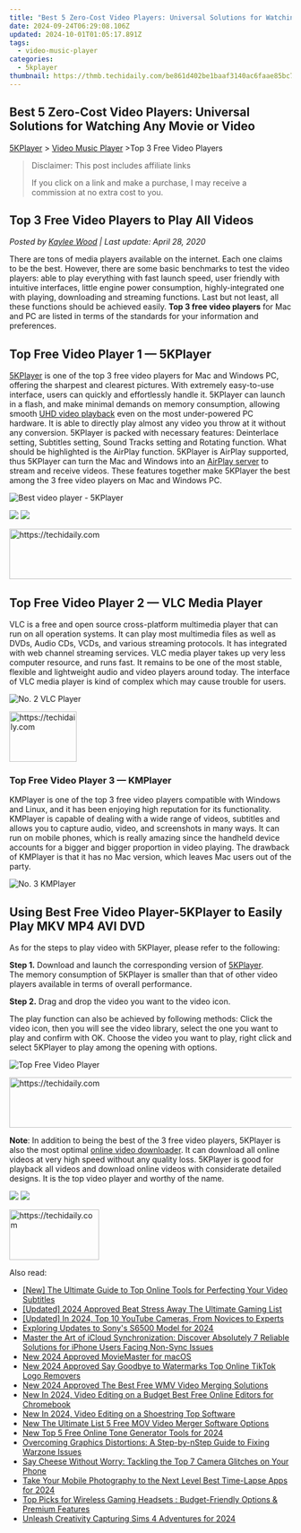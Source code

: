 ```yaml
---
title: "Best 5 Zero-Cost Video Players: Universal Solutions for Watching Any Movie or Video"
date: 2024-09-24T06:29:08.106Z
updated: 2024-10-01T01:05:17.891Z
tags:
  - video-music-player
categories:
  - 5kplayer
thumbnail: https://thmb.techidaily.com/be861d402be1baaf3140ac6faae85bc70a45ab620b0dde812294a010c625a831.png
---
```


## Best 5 Zero-Cost Video Players: Universal Solutions for Watching Any Movie or Video

[5KPlayer](https://tools.techidaily.com/5kplayer/products/) \> [Video Music Player](https://tools.techidaily.com/5kplayer/video-music-player/) \>Top 3 Free Video Players

>  Disclaimer: This post includes affiliate links
>
>  If you click on a link and make a purchase, I may receive a commission at no extra cost to you.
>

## Top 3 Free Video Players to Play All Videos

 _Posted by [Kaylee Wood](https://www.quora.com/profile/Amanda-Hu-21) | Last update: April 28, 2020_

There are tons of media players available on the internet. Each one claims to be the best. However, there are some basic benchmarks to test the video players: able to play everything with fast launch speed, user friendly with intuitive interfaces, little engine power consumption, highly-integrated one with playing, downloading and streaming functions. Last but not least, all these functions should be achieved easily. **Top 3 free video players** for Mac and PC are listed in terms of the standards for your information and preferences.

## Top Free Video Player 1 — 5KPlayer

[5KPlayer](https://tools.techidaily.com/5kplayer/products/) is one of the top 3 free video players for Mac and Windows PC, offering the sharpest and clearest pictures. With extremely easy-to-use interface, users can quickly and effortlessly handle it. 5KPlayer can launch in a flash, and make minimal demands on memory consumption, allowing smooth [UHD video playback](https://tools.techidaily.com/5kplayer/video-music-player/) even on the most under-powered PC hardware. It is able to directly play almost any video you throw at it without any conversion. 5KPlayer is packed with necessary features: Deinterlace setting, Subtitles setting, Sound Tracks setting and Rotating function. What should be highlighted is the AirPlay function. 5KPlayer is AirPlay supported, thus 5KPlayer can turn the Mac and Windows into an [AirPlay server](https://tools.techidaily.com/5kplayer/airplay/) to stream and receive videos. These features together make 5KPlayer the best among the 3 free video players on Mac and Windows PC. 

![Best video player - 5KPlayer](https://www.5kplayer.com/video-music-player/img/5kplayer-best-free-hd-video-player.jpg) 

[![](https://www.5kplayer.com/video-music-player/../button/freedownwhitewin.png)](https://tools.techidaily.com/5kplayer/products/) [![](https://www.5kplayer.com/video-music-player/../button/freedownbackmac.png)](https://tools.techidaily.com/5kplayer/products/) 

<!-- affiliate ads begin -->
<a href="https://aligracehair.sjv.io/c/5597632/2135375/19272" target="_top" id="2135375">
  <img src="//a.impactradius-go.com/display-ad/19272-2135375" border="0" alt="https://techidaily.com" width="728" height="90"/>
</a>
<img height="0" width="0" src="https://aligracehair.sjv.io/i/5597632/2135375/19272" style="position:absolute;visibility:hidden;" border="0" />
<!-- affiliate ads end -->

## Top Free Video Player 2 — VLC Media Player

VLC is a free and open source cross-platform multimedia player that can run on all operation systems. It can play most multimedia files as well as DVDs, Audio CDs, VCDs, and various streaming protocols. It has integrated with web channel streaming services. VLC media player takes up very less computer resource, and runs fast. It remains to be one of the most stable, flexible and lightweight audio and video players around today. The interface of VLC media player is kind of complex which may cause trouble for users.

![No. 2 VLC Player](https://www.5kplayer.com/video-music-player/img/vlc-8k-player.jpg) 

<!-- affiliate ads begin -->
<a href="https://aligracehair.sjv.io/c/5597632/2135350/19272" target="_top" id="2135350">
  <img src="//a.impactradius-go.com/display-ad/19272-2135350" border="0" alt="https://techidaily.com" width="120" height="90"/>
</a>
<img height="0" width="0" src="https://aligracehair.sjv.io/i/5597632/2135350/19272" style="position:absolute;visibility:hidden;" border="0" />
<!-- affiliate ads end -->

### Top Free Video Player 3 — KMPlayer

KMPlayer is one of the top 3 free video players compatible with Windows and Linux, and it has been enjoying high reputation for its functionality. KMPlayer is capable of dealing with a wide range of videos, subtitles and allows you to capture audio, video, and screenshots in many ways. It can run on mobile phones, which is really amazing since the handheld device accounts for a bigger and bigger proportion in video playing. The drawback of KMPlayer is that it has no Mac version, which leaves Mac users out of the party.

![No. 3 KMPlayer](https://www.5kplayer.com/video-music-player/img/kmplayer-tablet.jpg) 

## Using Best Free Video Player-5KPlayer to Easily Play MKV MP4 AVI DVD

As for the steps to play video with 5KPlayer, please refer to the following:

**Step 1.** Download and launch the corresponding version of [5KPlayer](https://tools.techidaily.com/5kplayer/products/).  
 The memory consumption of 5KPlayer is smaller than that of other video players available in terms of overall performance.

**Step 2.** Drag and drop the video you want to the video icon.

The play function can also be achieved by following methods: Click the video icon, then you will see the video library, select the one you want to play and confirm with OK. Choose the video you want to play, right click and select 5KPlayer to play among the opening with options.

![Top Free Video Player](https://www.5kplayer.com/video-music-player/img/youtube-0119-01.png) 

<!-- affiliate ads begin -->
<a href="https://imp.i357552.net/c/5597632/1030380/11832" target="_top" id="1030380">
  <img src="//a.impactradius-go.com/display-ad/11832-1030380" border="0" alt="https://techidaily.com" width="720" height="90"/>
</a>
<img height="0" width="0" src="https://imp.i357552.net/i/5597632/1030380/11832" style="position:absolute;visibility:hidden;" border="0" />
<!-- affiliate ads end -->

**Note**: In addition to being the best of the 3 free video players, 5KPlayer is also the most optimal [online video downloader](https://tools.techidaily.com/5kplayer/youtube-download/). It can download all online videos at very high speed without any quality loss. 5KPlayer is good for playback all videos and download online videos with considerate detailed designs. It is the top video player and worthy of the name.

[![](https://www.5kplayer.com/video-music-player/../button/freedownwhitewin.png)](https://tools.techidaily.com/5kplayer/products/) [![](https://www.5kplayer.com/video-music-player/../button/freedownbackmac.png)](https://tools.techidaily.com/5kplayer/products/)

<!-- affiliate ads begin -->
<a href="https://united.elfm.net/c/5597632/2139558/4704" target="_top" id="2139558">
  <img src="//a.impactradius-go.com/display-ad/4704-2139558" border="0" alt="https://techidaily.com" width="160" height="90"/>
</a>
<img height="0" width="0" src="https://united.elfm.net/i/5597632/2139558/4704" style="position:absolute;visibility:hidden;" border="0" />
<!-- affiliate ads end -->

<ins class="adsbygoogle"
     style="display:block"
     data-ad-format="autorelaxed"
     data-ad-client="ca-pub-7571918770474297"
     data-ad-slot="1223367746"></ins>

<ins class="adsbygoogle"
     style="display:block"
     data-ad-client="ca-pub-7571918770474297"
     data-ad-slot="8358498916"
     data-ad-format="auto"
     data-full-width-responsive="true"></ins>

<span class="atpl-alsoreadstyle">Also read:</span>
<div><ul>
<li><a href="https://some-approaches.techidaily.com/new-the-ultimate-guide-to-top-online-tools-for-perfecting-your-video-subtitles/"><u>[New] The Ultimate Guide to Top Online Tools for Perfecting Your Video Subtitles</u></a></li>
<li><a href="https://screen-recording.techidaily.com/updated-2024-approved-beat-stress-away-the-ultimate-gaming-list/"><u>[Updated] 2024 Approved Beat Stress Away The Ultimate Gaming List</u></a></li>
<li><a href="https://youtube-zero.techidaily.com/ed-in-2024-top-10-youtube-cameras-from-novices-to-experts/"><u>[Updated] In 2024, Top 10 YouTube Cameras, From Novices to Experts</u></a></li>
<li><a href="https://some-techniques.techidaily.com/exploring-updates-to-sonys-s6500-model-for-2024/"><u>Exploring Updates to Sony's S6500 Model for 2024</u></a></li>
<li><a href="https://fox-that.techidaily.com/master-the-art-of-icloud-synchronization-discover-absolutely-7-reliable-solutions-for-iphone-users-facing-non-sync-issues/"><u>Master the Art of iCloud Synchronization: Discover Absolutely 7 Reliable Solutions for iPhone Users Facing Non-Sync Issues</u></a></li>
<li><a href="https://video-creation-software.techidaily.com/new-2024-approved-moviemaster-for-macos/"><u>New 2024 Approved MovieMaster for macOS</u></a></li>
<li><a href="https://video-creation-software.techidaily.com/new-2024-approved-say-goodbye-to-watermarks-top-online-tiktok-logo-removers/"><u>New 2024 Approved Say Goodbye to Watermarks Top Online TikTok Logo Removers</u></a></li>
<li><a href="https://video-creation-software.techidaily.com/new-2024-approved-the-best-free-wmv-video-merging-solutions/"><u>New 2024 Approved The Best Free WMV Video Merging Solutions</u></a></li>
<li><a href="https://video-creation-software.techidaily.com/new-in-2024-video-editing-on-a-budget-best-free-online-editors-for-chromebook/"><u>New In 2024, Video Editing on a Budget Best Free Online Editors for Chromebook</u></a></li>
<li><a href="https://video-creation-software.techidaily.com/new-in-2024-video-editing-on-a-shoestring-top-software/"><u>New In 2024, Video Editing on a Shoestring Top Software</u></a></li>
<li><a href="https://video-creation-software.techidaily.com/new-the-ultimate-list-5-free-mov-video-merger-software-options/"><u>New The Ultimate List 5 Free MOV Video Merger Software Options</u></a></li>
<li><a href="https://video-creation-software.techidaily.com/new-top-5-free-online-tone-generator-tools-for-2024/"><u>New Top 5 Free Online Tone Generator Tools for 2024</u></a></li>
<li><a href="https://win-solutions.techidaily.com/overcoming-graphics-distortions-a-step-by-nstep-guide-to-fixing-warzone-issues/"><u>Overcoming Graphics Distortions: A Step-by-nStep Guide to Fixing Warzone Issues</u></a></li>
<li><a href="https://fox-that.techidaily.com/say-cheese-without-worry-tackling-the-top-7-camera-glitches-on-your-phone/"><u>Say Cheese Without Worry: Tackling the Top 7 Camera Glitches on Your Phone</u></a></li>
<li><a href="https://video-creation-software.techidaily.com/take-your-mobile-photography-to-the-next-level-best-time-lapse-apps-for-2024/"><u>Take Your Mobile Photography to the Next Level Best Time-Lapse Apps for 2024</u></a></li>
<li><a href="https://hardware-tips.techidaily.com/top-picks-for-wireless-gaming-headsets-budget-friendly-options-and-premium-features/"><u>Top Picks for Wireless Gaming Headsets : Budget-Friendly Options & Premium Features</u></a></li>
<li><a href="https://video-capture.techidaily.com/unleash-creativity-capturing-sims-4-adventures-for-2024/"><u>Unleash Creativity Capturing Sims 4 Adventures for 2024</u></a></li>
</ul></div>

